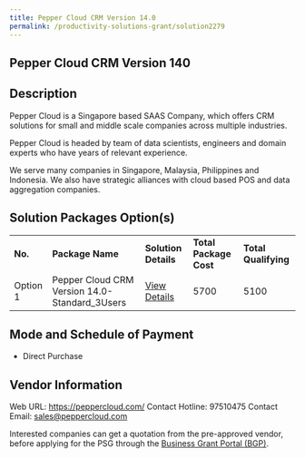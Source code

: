 ```yaml
---
title: Pepper Cloud CRM Version 14.0
permalink: /productivity-solutions-grant/solution2279
---
```


## Pepper Cloud CRM Version 140

## Description

Pepper Cloud is a Singapore based SAAS Company, which offers CRM solutions for small and middle scale companies across multiple industries. 

Pepper Cloud is headed by team of data scientists, engineers and domain experts who have years of relevant experience.

We serve many companies in Singapore, Malaysia, Philippines and Indonesia. We also have strategic alliances with cloud based POS and data aggregation companies.

## Solution Packages Option(s)

<table>
<tr>
<td><b>No.</b></td>
<td><b>Package Name</b></td>
<td><b>Solution Details</b></td>
<td><b>Total Package Cost</b></td>
<td><b>Total Qualifying</b></td>
</tr>
<tr>
<td>Option 1</td>
<td>Pepper Cloud CRM Version 14.0-Standard_3Users</td>
<td><a href='https://www.gobusiness.gov.sg/images/psg/Pepper_Cloud_20200952_Desensitised_Annex_3_Part_1.pdf'>View Details</a></td>
<td>5700</td>
<td>5100</td>
</tr>
</table>

## Mode and Schedule of Payment

 - Direct Purchase

## Vendor Information

 Web URL: https://peppercloud.com/ 
Contact Hotline: 97510475 
Contact Email: sales@peppercloud.com 


Interested companies can get a quotation from the pre-approved vendor, before applying for the PSG through the <a href='https://www.businessgrants.gov.sg/'>Business Grant Portal (BGP)</a>.
